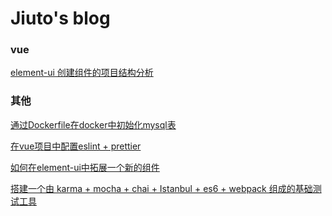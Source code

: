 # Jiuto's blog 

### vue

<a href="/guide/vue/nextTick">element-ui 创建组件的项目结构分析</a>

### 其他

<a href="/guide/else/docker_initSql">通过Dockerfile在docker中初始化mysql表</a>

<a href="/guide/else/eslint_prettier">在vue项目中配置eslint + prettier</a>

<a href="/guide/else/ele_expend">如何在element-ui中拓展一个新的组件</a>

<a href="/guide/else/karma_mocha">搭建一个由 karma + mocha + chai + Istanbul + es6 + webpack 组成的基础测试工具</a>
